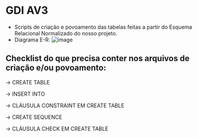 # GDI AV3
- Scripts de criação e povoamento das tabelas feitas a partir do Esquema Relacional Normalizado do nosso projeto.
- Diagrama E-R: ![image](https://github.com/user-attachments/assets/8c932c42-2185-4d27-a309-c1c1291994d3)


## Checklist do que precisa conter nos arquivos de criação e/ou povoamento:
-> CREATE TABLE 

-> INSERT INTO 

-> CLÁUSULA CONSTRAINT EM CREATE TABLE 

-> CREATE SEQUENCE 

-> CLÁUSULA CHECK EM CREATE TABLE 
